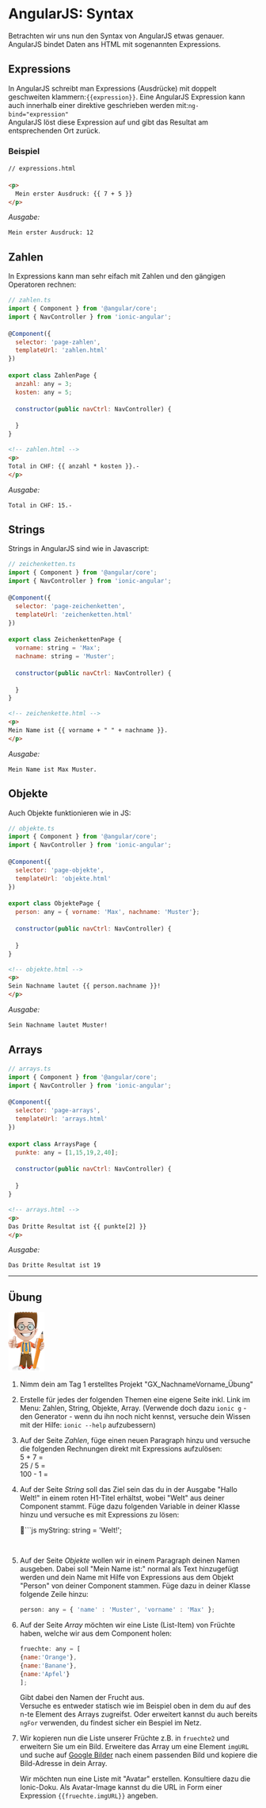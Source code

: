 # AngularJS: Syntax

Betrachten wir uns nun den Syntax von AngularJS etwas genauer. AngularJS bindet Daten ans HTML mit sogenannten Expressions.

## Expressions

In AngularJS schreibt man Expressions \(Ausdrücke\) mit doppelt geschweiten klammern:`{{expression}}`. Eine AngularJS Expression kann auch innerhalb einer direktive geschrieben werden mit:`ng-bind="expression"`  
AngularJS löst diese Expression auf und gibt das Resultat am entsprechenden Ort zurück.

### Beispiel

```html
// expressions.html

<p>
  Mein erster Ausdruck: {{ 7 + 5 }}
</p>
```

_Ausgabe:_

```
Mein erster Ausdruck: 12
```

## Zahlen

In Expressions kann man sehr eifach mit Zahlen und den gängigen Operatoren rechnen:

```js
// zahlen.ts
import { Component } from '@angular/core';
import { NavController } from 'ionic-angular';

@Component({
  selector: 'page-zahlen',
  templateUrl: 'zahlen.html'
})

export class ZahlenPage {
  anzahl: any = 3;
  kosten: any = 5;

  constructor(public navCtrl: NavController) {

  }
}
```

```html
<!-- zahlen.html -->
<p>
Total in CHF: {{ anzahl * kosten }}.-
</p>
```

_Ausgabe:_

```
Total in CHF: 15.-
```

## Strings

Strings in AngularJS sind wie in Javascript:

```js
// zeichenketten.ts
import { Component } from '@angular/core';
import { NavController } from 'ionic-angular';

@Component({
  selector: 'page-zeichenketten',
  templateUrl: 'zeichenketten.html'
})

export class ZeichenkettenPage {
  vorname: string = 'Max';
  nachname: string = 'Muster';

  constructor(public navCtrl: NavController) {

  }
}
```

```html
<!-- zeichenkette.html -->
<p>
Mein Name ist {{ vorname + " " + nachname }}.
</p>
```

_Ausgabe:_

```
Mein Name ist Max Muster.
```

## Objekte

Auch Objekte funktionieren wie in JS:

```js
// objekte.ts
import { Component } from '@angular/core';
import { NavController } from 'ionic-angular';

@Component({
  selector: 'page-objekte',
  templateUrl: 'objekte.html'
})

export class ObjektePage {
  person: any = { vorname: 'Max', nachname: 'Muster'};

  constructor(public navCtrl: NavController) {

  }
}
```

```html
<!-- objekte.html -->
<p>
Sein Nachname lautet {{ person.nachname }}!
</p>
```

_Ausgabe:_

```
Sein Nachname lautet Muster!
```

## Arrays

```js
// arrays.ts
import { Component } from '@angular/core';
import { NavController } from 'ionic-angular';

@Component({
  selector: 'page-arrays',
  templateUrl: 'arrays.html'
})

export class ArraysPage {
  punkte: any = [1,15,19,2,40];

  constructor(public navCtrl: NavController) {

  }
}
```

```html
<!-- arrays.html -->
<p>
Das Dritte Resultat ist {{ punkte[2] }}
</p>
```

_Ausgabe:_

```
Das Dritte Resultat ist 19
```

---

## Übung

![](/_allgemein/ralph_uebung.png)

1. Nimm dein am Tag 1 erstelltes  Projekt "GX\_NachnameVorname\_Übung"
2. Erstelle für jedes der folgenden Themen eine eigene Seite inkl. Link im Menu: Zahlen, String, Objekte, Array.  \(Verwende doch dazu `ionic g` - den Generator - wenn du ihn noch nicht kennst, versuche dein Wissen mit der Hilfe: `ionic --help` aufzubessern\)
3. Auf der Seite _Zahlen_, füge einen neuen Paragraph hinzu und versuche die folgenden Rechnungen direkt mit Expressions aufzulösen:  
   5 + 7 =  
   25 / 5 =  
   100 - 1 =

4. Auf der Seite _String_ soll das Ziel sein das du in der Ausgabe "Hallo Welt!" in einem roten H1-Titel erhältst, wobei "Welt" aus deiner Component stammt. Füge dazu folgenden Variable in deiner Klasse hinzu und versuche es mit Expressions zu lösen:

   ```js 
   myString: string = 'Welt!';
   ``` 
   

5. Auf der Seite _Objekte_ wollen wir in einem Paragraph deinen Namen ausgeben. Dabei soll "Mein Name ist:" normal als Text hinzugefügt werden und dein Name mit Hilfe von Expressions aus dem Objekt "Person" von deiner Component stammen. Füge dazu in deiner Klasse folgende Zeile hinzu:  
   ```js   
   person: any = { 'name' : 'Muster', 'vorname' : 'Max' };  
   ```

6. Auf der Seite _Array_ möchten wir eine Liste \(List-Item\) von Früchte haben, welche wir aus dem Component holen:

   ```js
   fruechte: any = [
   {name:'Orange'},
   {name:'Banane'},
   {name:'Apfel'}
   ];
   ```

   Gibt dabei den Namen der Frucht aus.  
   Versuche es entweder statisch wie im Beispiel oben in dem du auf des n-te Element des Arrays zugreifst. Oder erweitert kannst du auch bereits `ngFor` verwenden, du findest sicher ein Bespiel im Netz.

7. Wir kopieren nun die Liste unserer Früchte z.B. in ```fruechte2``` und erweitern Sie um ein Bild. Erweitere das Array um eine Element `imgURL` und suche auf [Google Bilder](https://images.google.ch/?gws_rd=ssl) nach einem passenden Bild und kopiere die Bild-Adresse in dein Array.

   Wir möchten nun eine Liste mit "Avatar" erstellen. Konsultiere dazu die Ionic-Doku. Als Avatar-Image kannst du die URL in Form einer Expression `{{fruechte.imgURL}}` angeben.




